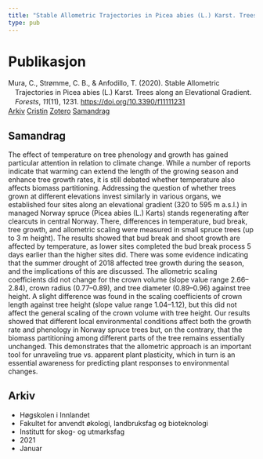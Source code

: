 ```yaml
---
title: "Stable Allometric Trajectories in Picea abies (L.) Karst. Trees along an Elevational Gradient"
type: pub
---
```

<h1>Publikasjon</h1>
<article id="csl-bib-container-RACF93BB" class="csl-bib-container">
  <div class="csl-bib-body" style="line-height: 1.35; padding-left: 1em; text-indent:-1em;">
  <div class="csl-entry">Mura, C., Str&#xF8;mme, C. B., &amp; Anfodillo, T. (2020). Stable Allometric Trajectories in Picea abies (L.) Karst. Trees along an Elevational Gradient. <i>Forests</i>, <i>11</i>(11), 1231. <a href="https://doi.org/10.3390/f11111231">https://doi.org/10.3390/f11111231</a></div>
</div>
  <div class="csl-bib-buttons">
    <a href="#taxonomy-article-RACF93BB" class="csl-bib-button">Arkiv</a>
    <a href="https://app.cristin.no/results/show.jsf?id=1864736" alt="Cristin URL" class="csl-bib-button">Cristin</a>
    <a href="http://zotero.org/groups/5022929/items/RACF93BB" alt="Zotero URL" class="csl-bib-button">Zotero</a>
    <a href="#abstract-article-RACF93BB" class="csl-bib-button">Samandrag</a>
  </div>
  <div id="csl-bib-meta-container-RACF93BB"></div>
</article>
<div id="csl-bib-meta-RACF93BB" class="csl-bib-meta">
  <article id="abstract-article-RACF93BB" class="abstract-article">
    <h1>Samandrag</h1>
    The effect of temperature on tree phenology and growth has gained particular attention in relation to climate change. While a number of reports indicate that warming can extend the length of the growing season and enhance tree growth rates, it is still debated whether temperature also affects biomass partitioning. Addressing the question of whether trees grown at different elevations invest similarly in various organs, we established four sites along an elevational gradient (320 to 595 m a.s.l.) in managed Norway spruce (Picea abies (L.) Karts) stands regenerating after clearcuts in central Norway. There, differences in temperature, bud break, tree growth, and allometric scaling were measured in small spruce trees (up to 3 m height). The results showed that bud break and shoot growth are affected by temperature, as lower sites completed the bud break process 5 days earlier than the higher sites did. There was some evidence indicating that the summer drought of 2018 affected tree growth during the season, and the implications of this are discussed. The allometric scaling coefficients did not change for the crown volume (slope value range 2.66–2.84), crown radius (0.77–0.89), and tree diameter (0.89–0.96) against tree height. A slight difference was found in the scaling coefficients of crown length against tree height (slope value range 1.04–1.12), but this did not affect the general scaling of the crown volume with tree height. Our results showed that different local environmental conditions affect both the growth rate and phenology in Norway spruce trees but, on the contrary, that the biomass partitioning among different parts of the tree remains essentially unchanged. This demonstrates that the allometric approach is an important tool for unraveling true vs. apparent plant plasticity, which in turn is an essential awareness for predicting plant responses to environmental changes.
  </article>
  <article id="taxonomy-article-RACF93BB" class="taxonomy-article">
    <h1>Arkiv</h1>
    <ul>
      <li>Høgskolen i Innlandet</li>
      <li>Fakultet for anvendt økologi, landbruksfag og bioteknologi</li>
      <li>Institutt for skog- og utmarksfag</li>
      <li>2021</li>
      <li>Januar</li>
    </ul>
  </article>
</div>
